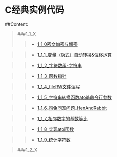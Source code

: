 C经典实例代码
==============

##Content:
>###1_1_X
>>* [1_1_0密文加密与解密](https://github.com/JamesonHuang/c_code/blob/master/C%E7%BB%8F%E5%85%B8%E5%AE%9E%E4%BE%8B%E4%BB%A3%E7%A0%81/1_1_X/1_1_0%E5%AF%86%E6%96%87%E5%8A%A0%E5%AF%86%E4%B8%8E%E8%A7%A3%E5%AF%86.cpp) 

>>* [1_1_1_变量（隐式）自动转换&位移运算](https://github.com/JamesonHuang/c_code/blob/master/C%E7%BB%8F%E5%85%B8%E5%AE%9E%E4%BE%8B%E4%BB%A3%E7%A0%81/1_1_X/1_1_1_%E5%8F%98%E9%87%8F%EF%BC%88%E9%9A%90%E5%BC%8F%EF%BC%89%E8%87%AA%E5%8A%A8%E8%BD%AC%E6%8D%A2%26%E4%BD%8D%E7%A7%BB%E8%BF%90%E7%AE%97.cpp) 

>>* [1_1_2_字符数组-字符串](https://github.com/JamesonHuang/c_code/blob/master/C%E7%BB%8F%E5%85%B8%E5%AE%9E%E4%BE%8B%E4%BB%A3%E7%A0%81/1_1_X/1_1_2_%E5%AD%97%E7%AC%A6%E6%95%B0%E7%BB%84-%E5%AD%97%E7%AC%A6%E4%B8%B2.cpp) 

>>* [1_1_3_函数指针](https://github.com/JamesonHuang/c_code/blob/master/C%E7%BB%8F%E5%85%B8%E5%AE%9E%E4%BE%8B%E4%BB%A3%E7%A0%81/1_1_X/1_1_3_%E5%87%BD%E6%95%B0%E6%8C%87%E9%92%88.cpp) 

>>* [1_1_4_fileRW文件读写](https://github.com/JamesonHuang/c_code/tree/master/C%E7%BB%8F%E5%85%B8%E5%AE%9E%E4%BE%8B%E4%BB%A3%E7%A0%81/1_1_X/1_1_4_fileRW%E6%96%87%E4%BB%B6%E8%AF%BB%E5%86%99) 

>>* [1_1_5_字符串转换函数atoi&命令行参数](https://github.com/JamesonHuang/c_code/blob/master/C%E7%BB%8F%E5%85%B8%E5%AE%9E%E4%BE%8B%E4%BB%A3%E7%A0%81/1_1_X/1_1_5_%E5%AD%97%E7%AC%A6%E4%B8%B2%E8%BD%AC%E6%8D%A2%E5%87%BD%E6%95%B0atoi%26%E5%91%BD%E4%BB%A4%E8%A1%8C%E5%8F%82%E6%95%B0.cpp) 

>>* [1_1_6_鸡兔同笼问题_HenAndRabbit](https://github.com/JamesonHuang/c_code/blob/master/C%E7%BB%8F%E5%85%B8%E5%AE%9E%E4%BE%8B%E4%BB%A3%E7%A0%81/1_1_X/1_1_6_%E9%B8%A1%E5%85%94%E5%90%8C%E7%AC%BC%E9%97%AE%E9%A2%98_HenAndRabbit.cpp) 

>>* [1_1_7_相邻数字的基数等比](https://github.com/JamesonHuang/c_code/blob/master/C%E7%BB%8F%E5%85%B8%E5%AE%9E%E4%BE%8B%E4%BB%A3%E7%A0%81/1_1_X/1_1_7_%E7%9B%B8%E9%82%BB%E6%95%B0%E5%AD%97%E7%9A%84%E5%9F%BA%E6%95%B0%E7%AD%89%E6%AF%94.cpp) 

>>* [1_1_8_实现atoi函数](https://github.com/JamesonHuang/c_code/blob/master/C%E7%BB%8F%E5%85%B8%E5%AE%9E%E4%BE%8B%E4%BB%A3%E7%A0%81/1_1_X/1_1_8_%E5%AE%9E%E7%8E%B0atoi%E5%87%BD%E6%95%B0.cpp) 

>>* [1_1_9_统计字符数](https://github.com/JamesonHuang/c_code/blob/master/C%E7%BB%8F%E5%85%B8%E5%AE%9E%E4%BE%8B%E4%BB%A3%E7%A0%81/1_1_X/1_1_9_%E7%BB%9F%E8%AE%A1%E5%AD%97%E7%AC%A6%E6%95%B0.cpp)

>###1_2_X
